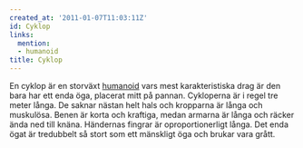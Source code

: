 ```yaml
---
created_at: '2011-01-07T11:03:11Z'
id: Cyklop
links:
  mention:
  - humanoid
title: Cyklop
---
```


En cyklop är en storväxt [humanoid] vars mest karakteristiska drag är den bara har ett enda öga,
placerat mitt på pannan. Cykloperna är i regel tre meter långa. De saknar nästan helt hals och
kropparna är långa och muskulösa. Benen är korta och kraftiga, medan armarna är långa och räcker
ända ned till knäna. Händernas fingrar är oproportionerligt långa. Det enda ögat är tredubbelt så
stort som ett mänskligt öga och brukar vara grått.

  [humanoid]: humanoid